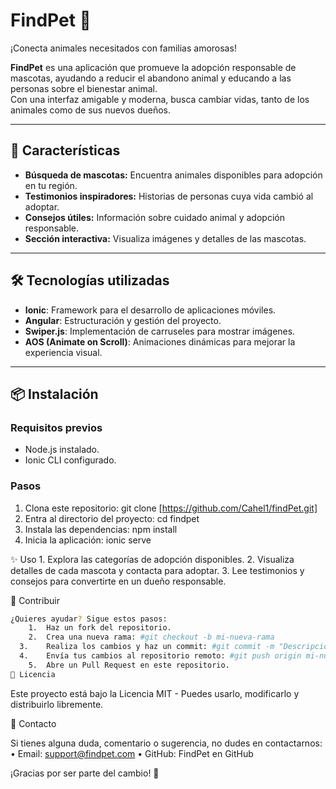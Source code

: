 # FindPet 🐾  
¡Conecta animales necesitados con familias amorosas!

**FindPet** es una aplicación que promueve la adopción responsable de mascotas, ayudando a reducir el abandono animal y educando a las personas sobre el bienestar animal.  
Con una interfaz amigable y moderna, busca cambiar vidas, tanto de los animales como de sus nuevos dueños.

---

## 🚀 Características  
- **Búsqueda de mascotas:** Encuentra animales disponibles para adopción en tu región.  
- **Testimonios inspiradores:** Historias de personas cuya vida cambió al adoptar.  
- **Consejos útiles:** Información sobre cuidado animal y adopción responsable.  
- **Sección interactiva:** Visualiza imágenes y detalles de las mascotas.  

---

## 🛠️ Tecnologías utilizadas  
- **Ionic**: Framework para el desarrollo de aplicaciones móviles.  
- **Angular**: Estructuración y gestión del proyecto.  
- **Swiper.js**: Implementación de carruseles para mostrar imágenes.  
- **AOS (Animate on Scroll)**: Animaciones dinámicas para mejorar la experiencia visual.  

---

## 📦 Instalación  

### Requisitos previos  
- Node.js instalado.  
- Ionic CLI configurado.  

### Pasos  
1. Clona este repositorio: 
  git clone [https://github.com/Cahel1/findPet.git]
2.	Entra al directorio del proyecto:
   cd findpet
3.	Instala las dependencias:
  npm install
4.	Inicia la aplicación:
  ionic serve

✨ Uso
	1.	Explora las categorías de adopción disponibles.
	2.	Visualiza detalles de cada mascota y contacta para adoptar.
	3.	Lee testimonios y consejos para convertirte en un dueño responsable.
 
🤝 Contribuir
```bash
¿Quieres ayudar? Sigue estos pasos: 
	1.	Haz un fork del repositorio.
	2.	Crea una nueva rama: #git checkout -b mi-nueva-rama
  3.	Realiza los cambios y haz un commit: #git commit -m "Descripción de los cambios"
  4.	Envía tus cambios al repositorio remoto: #git push origin mi-nueva-rama
	5.	Abre un Pull Request en este repositorio.
📜 Licencia
```
Este proyecto está bajo la Licencia MIT - Puedes usarlo, modificarlo y distribuirlo libremente.

💌 Contacto

Si tienes alguna duda, comentario o sugerencia, no dudes en contactarnos:
	•	Email: support@findpet.com
	•	GitHub: FindPet en GitHub

¡Gracias por ser parte del cambio! 🐾

